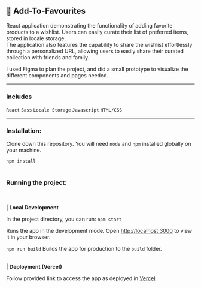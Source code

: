  ## 🤍 Add-To-Favourites

React application demonstrating the functionality of adding favorite products to a wishlist. Users can easily curate their list of preferred items, stored in locale storage. <br> The application also features the capability to share the wishlist effortlessly through a personalized URL, allowing users to easily share their curated collection with friends and family.

I used Figma to plan the project, and did a small prototype to visualize the different components and pages needed. 

---
### Includes
`React` `Sass` `Locale Storage` `Javascript` `HTML/CSS`

---


### Installation:  

Clone down this repository. You will need `node` and `npm` installed globally on your machine.  

`npm install`
<br>
<br>
### Running the project: 
<br>

| **Local Development**

In the project directory, you can run: `npm start`

Runs the app in the development mode. Open [http://localhost:3000](http://localhost:3000) to view it in your browser. <br>


`npm run build`
Builds the app for production to the `build` folder.
<br>
<br>

| **Deployment (Vercel)**

Follow provided link to access the app as deployed in <a href='https://wishlist-six-azure.vercel.app/' >Vercel</a> <br>
